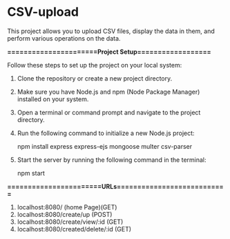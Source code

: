 # CSV-upload
This project allows you to upload CSV files, display the data in them, and perform various operations on the data.

**======================Project Setup==================** 

Follow these steps to set up the project on your local system:
1. Clone the repository or create a new project directory.
2. Make sure you have Node.js and npm (Node Package Manager) installed on your system.
3. Open a terminal or command prompt and navigate to the project directory.
4. Run the following command to initialize a new Node.js project:

    npm install express express-ejs mongoose multer csv-parser
5. Start the server by running the following command in the terminal:

    npm start


**=======================URLs===========================** 

   1. localhost:8080/  (home Page)(GET)
   2. localhost:8080/create/up (POST)
   3. localhost:8080/create/view/:id (GET)
   4. localhost:8080/created/delete/:id (GET)
